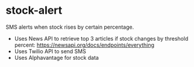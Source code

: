 # stock-alert
SMS alerts when stock rises by certain percentage.  

* Uses News API to retrieve top 3 articles if stock changes by threshold percent: https://newsapi.org/docs/endpoints/everything
* Uses Twilio API to send SMS
* Uses Alphavantage for stock data
